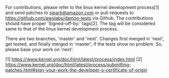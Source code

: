For contributions, please refer to the linux kernel development process[1] and
send patches to sjpark@amazon.com or pull-requests to
https://github.com/awslabs/damon-tests via Github.  The contributions should
have proper 'Signed-off-by:' tags[2].  The tag will be considered same to that
of the linux kernel development process.

There are two branches, 'master' and 'next'.  Changes first merged in 'next',
get tested, and finally merged in 'master', if the tests show no problem.  So,
please base your work on 'next'.


[1] https://www.kernel.org/doc/html/latest/process/index.html
[2] https://www.kernel.org/doc/html/latest/process/submitting-patches.html#sign-your-work-the-developer-s-certificate-of-origin
